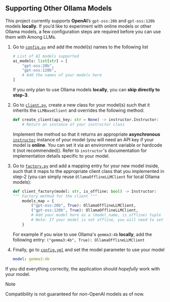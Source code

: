## Supporting Other Ollama Models
This project currently supports **OpenAI**’s `gpt-oss:20b` and `gpt-oss:120b` models **locally**.
If you’d like to experiment with online models or other Ollama models, a few configuration steps are required before you can use them with Among LLMs.

1. Go to [`config.py`](../allms/config.py) and add the model(s) names to the following list
    ```python
    # List of AI models supported
    ai_models: list[str] = [
        "gpt-oss:20b",
        "gpt-oss:120b",
        # Add the names of your models here
    ]
    ```
    If you only plan to use Ollama models **locally**, you can **skip directly to step-3**.
   
2. Go to [`client.py`](../allms/core/llm/client.py), create a new class for your model(s) such that it inherits the
`LLMBaseClient` and overrides the following method:
    ```python
    def create_client(api_key: str = None) -> instructor.Instructor:
        # Return an instance of your instructor class
    ```
   Implement the method so that it returns an appropriate **asynchronous** [`instructor`](https://python.useinstructor.com/) 
   instance of your model (you will need an API key if your model is **online**. You can set it via an environment variable 
   or hardcode it (not recommended)). Refer to `instructor`'s documentation for implementation details specific to your model.

3. Go to [`factory.py`](../allms/core/llm/factory.py) and add a mapping entry for your new model inside, such that it maps to the
appropriate client class that you implemented in step-2 (you can simply reuse `OllamaOfflineLLMClient` for local Ollama models):
    ```python
   def client_factory(model: str, is_offline: bool) -> Instructor:
    """ Factory method for the client """
        models_map = {
            ("gpt-oss:20b", True): OllamaOfflineLLMClient,
            ("gpt-oss:120b", True): OllamaOfflineLLMClient,
            # Add your model here as a (model_name, is_offline) tuple
            # Note: If your model is not offline, you will need to set its appropriate API key in an environment variable
        }
    ```
    For example if you wise to use Ollama's `gemma3:4b` **locally**, add the following entry:
   `("gemma3:4b", True): OllamaOfflineLLMClient`

4. Finally, go to [`config.yml`](../config.yml) and set the model parameter to use your model
    ```yaml
    model: gemma3:4b
    ```

If you did everything correctly, the application should *hopefully* work with your model.
> [!NOTE]
> Compatibility is not guaranteed for non-OpenAI models as of now.
